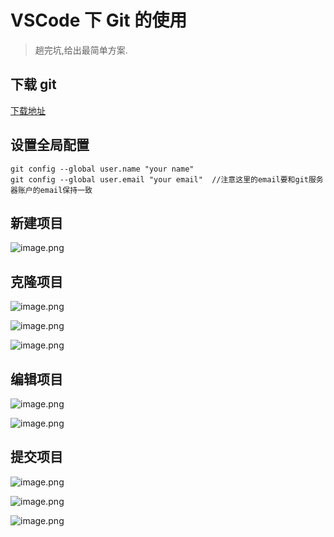 # VSCode 下 Git 的使用

> 趟完坑,给出最简单方案.

## 下载 git

[下载地址](https://link.jianshu.com/?t=https://git-scm.com/download/win "https://link.jianshu.com/?t=https://git-scm.com/download/win")

## 设置全局配置

```
git config --global user.name "your name"
git config --global user.email "your email"  //注意这里的email要和git服务器账户的email保持一致
```

## 新建项目

![image.png](https://upload-images.jianshu.io/upload_images/3947109-80d26fc8f1ab5686.png?imageMogr2/auto-orient/strip%7CimageView2/2/w/1240)

## 克隆项目

![image.png](https://upload-images.jianshu.io/upload_images/3947109-b1993df3f8696389.png?imageMogr2/auto-orient/strip%7CimageView2/2/w/1240)

![image.png](https://upload-images.jianshu.io/upload_images/3947109-5b5a6f417c2eeb47.png?imageMogr2/auto-orient/strip%7CimageView2/2/w/1240)

![image.png](https://upload-images.jianshu.io/upload_images/3947109-9c069c5a078424b3.png?imageMogr2/auto-orient/strip%7CimageView2/2/w/1240)

## 编辑项目

![image.png](https://upload-images.jianshu.io/upload_images/3947109-ed2ccc9e478c1e54.png?imageMogr2/auto-orient/strip%7CimageView2/2/w/1240)

![image.png](https://upload-images.jianshu.io/upload_images/3947109-a4272015adbb5ece.png?imageMogr2/auto-orient/strip%7CimageView2/2/w/1240)

## 提交项目

![image.png](https://upload-images.jianshu.io/upload_images/3947109-c55d61f1052535bf.png?imageMogr2/auto-orient/strip%7CimageView2/2/w/1240)

![image.png](https://upload-images.jianshu.io/upload_images/3947109-9d610389131fa203.png?imageMogr2/auto-orient/strip%7CimageView2/2/w/1240)

![image.png](https://upload-images.jianshu.io/upload_images/3947109-dcbe3a362f713af5.png?imageMogr2/auto-orient/strip%7CimageView2/2/w/1240)
